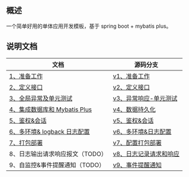 ##  概述

一个简单好用的单体应用开发模板，基于 spring boot + mybatis plus。

## 说明文档

| 文档                                                         | 源码分支                                                     |
| ------------------------------------------------------------ | ------------------------------------------------------------ |
| [1、准备工作](https://dev666.cn/a/4087.html)                 | [v1、准备工作](https://github.com/crazy-dev-666/simple-spring-boot-mybatis-plus-template/tree/v1%E3%80%81%E5%87%86%E5%A4%87%E5%B7%A5%E4%BD%9C) |
| [2、定义接口](https://dev666.cn/a/4105.html)                 | [v2、定义接口](https://github.com/crazy-dev-666/simple-spring-boot-mybatis-plus-template/tree/v2%E3%80%81%E5%AE%9A%E4%B9%89%E6%8E%A5%E5%8F%A3) |
| [3、全局异常及单元测试](https://dev666.cn/a/4115.html)       | [v3、异常响应-单元测试](https://github.com/crazy-dev-666/simple-spring-boot-mybatis-plus-template/tree/v3%E3%80%81%E5%BC%82%E5%B8%B8%E5%93%8D%E5%BA%94-%E5%8D%95%E5%85%83%E6%B5%8B%E8%AF%95) |
| [4、集成数据库和 Mybatis Plus](https://dev666.cn/a/4120.html) | [v4、数据持久化](https://github.com/crazy-dev-666/simple-spring-boot-mybatis-plus-template/tree/v4%E3%80%81%E6%95%B0%E6%8D%AE%E6%8C%81%E4%B9%85%E5%8C%96) |
| [5、鉴权&会话](https://dev666.cn/a/4122.html)                | [v5、鉴权&会话](https://github.com/crazy-dev-666/simple-spring-boot-mybatis-plus-template/tree/v5%E3%80%81%E9%89%B4%E6%9D%83%26%E4%BC%9A%E8%AF%9D) |
| [6、多环境& logback 日志配置](https://dev666.cn/a/4135.html) | [v6、多环境&日志配置](https://github.com/crazy-dev-666/simple-spring-boot-mybatis-plus-template/tree/v6%E3%80%81%E5%A4%9A%E7%8E%AF%E5%A2%83%26%E6%97%A5%E5%BF%97%E9%85%8D%E7%BD%AE) |
| [7、打包部署](https://dev666.cn/a/4141.html)                 | [v7、配置打包部署](https://github.com/crazy-dev-666/simple-spring-boot-mybatis-plus-template/tree/v7%E3%80%81%E9%85%8D%E7%BD%AE%E6%89%93%E5%8C%85%E9%83%A8%E7%BD%B2) |
| 8、日志输出请求响应报文（TODO）                              | [v8、日志记录请求和响应](https://github.com/crazy-dev-666/simple-spring-boot-mybatis-plus-template/tree/v8%E3%80%81%E6%97%A5%E5%BF%97%E8%AE%B0%E5%BD%95%E8%AF%B7%E6%B1%82%E5%92%8C%E5%93%8D%E5%BA%94) |
| 9、自监控&事件提醒通知（TODO）                               | [v9、事件提醒通知](https://github.com/crazy-dev-666/simple-spring-boot-mybatis-plus-template/tree/v9%E3%80%81%E4%BA%8B%E4%BB%B6%E6%8F%90%E9%86%92%E9%80%9A%E7%9F%A5) |